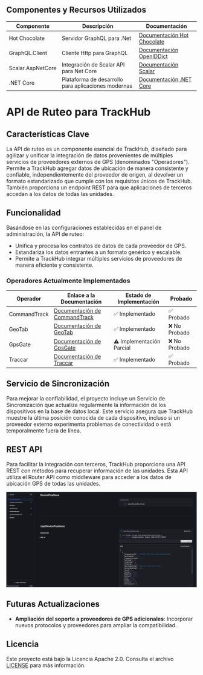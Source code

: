 ﻿## Componentes y Recursos Utilizados

| Componente                | Descripción                                             | Documentación                                                                 |
|---------------------------|---------------------------------------------------------|-------------------------------------------------------------------------------|
| Hot Chocolate             | Servidor GraphQL para .Net        | [Documentación Hot Chocolate](https://chillicream.com/docs/hotchocolate/v13)                           |
| GraphQL.Client            | Cliente Http para GraphQL        | [Documentación OpenIDDict](https://openiddict.com/)                           |
| Scalar.AspNetCore         | Integración de Scalar API para Net Core    | [Documentación Scalar](https://guides.scalar.com/scalar/scalar-api-references/net-integration)                    |
| .NET Core                 | Plataforma de desarrollo para aplicaciones modernas     | [Documentación .NET Core](https://learn.microsoft.com/en-us/dotnet/core/whats-new/dotnet-9/overview) |

# API de Ruteo para TrackHub

## Características Clave

La API de ruteo es un componente esencial de TrackHub, diseñado para agilizar y unificar la integración de datos provenientes de múltiples servicios de proveedores externos de GPS (denominados "Operadores"). Permite a TrackHub agregar datos de ubicación de manera consistente y confiable, independientemente del proveedor de origen, al devolver un formato estandarizado que cumple con los requisitos únicos de TrackHub.
También proporciona un endpoint REST para que aplicaciones de terceros accedan a los datos de todas las unidades.

## Funcionalidad

Basándose en las configuraciones establecidas en el panel de administración, la API de ruteo:

- Unifica y procesa los contratos de datos de cada proveedor de GPS.
- Estandariza los datos entrantes a un formato genérico y escalable.
- Permite a TrackHub integrar múltiples servicios de proveedores de manera eficiente y consistente.

### Operadores Actualmente Implementados

| Operador      | Enlace a la Documentación                           | Estado de Implementación | Probado   |
|---------------|----------------------------------------------------|--------------------------|-----------|
| CommandTrack  | [Documentación de CommandTrack](https://www.c2ls.co/home/documentacion-de-la-api/) | ✅ Implementado           | ✅ Probado |
| GeoTab        | [Documentación de GeoTab](https://developers.geotab.com/myGeotab/guides/codeBase/usingInDotnet)      | ✅ Implementado           | ❌ No Probado |
| GpsGate       | [Documentación de GpsGate](https://support.gpsgate.com/hc/en-us/articles/360016602140-REST-API-Documentation)     | ⚠️ Implementación Parcial | ❌ No Probado |
| Traccar       | [Documentación de Traccar](https://www.traccar.org/api-reference/)     | ✅ Implementado           | ✅ Probado |

## Servicio de Sincronización

Para mejorar la confiabilidad, el proyecto incluye un Servicio de Sincronización que actualiza regularmente la información de los dispositivos en la base de datos local. Este servicio asegura que TrackHub muestre la última posición conocida de cada dispositivo, incluso si un proveedor externo experimenta problemas de conectividad o está temporalmente fuera de línea.

## REST API
Para facilitar la integración con terceros, TrackHub proporciona una API REST con métodos para recuperar información de las unidades. Esta API utiliza el Router API como middleware para acceder a los datos de ubicación GPS de todas las unidades.

![Image](https://github.com/shernandezp/TrackHub/blob/main/src/assets/images/api.png?raw=true)

## Futuras Actualizaciones

- **Ampliación del soporte a proveedores de GPS adicionales**: Incorporar nuevos protocolos y proveedores para ampliar la compatibilidad.

## Licencia

Este proyecto está bajo la Licencia Apache 2.0. Consulta el archivo [LICENSE](https://www.apache.org/licenses/LICENSE-2.0) para más información.